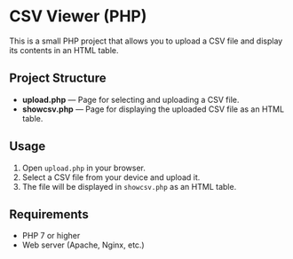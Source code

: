 <h1>CSV Viewer (PHP)</h1>

<p>This is a small PHP project that allows you to upload a CSV file and display its contents in an HTML table.</p>

<h2>Project Structure</h2>
<ul>
    <li><strong>upload.php</strong> — Page for selecting and uploading a CSV file.</li>
    <li><strong>showcsv.php</strong> — Page for displaying the uploaded CSV file as an HTML table.</li>
</ul>

<h2>Usage</h2>
<ol>
    <li>Open <code>upload.php</code> in your browser.</li>
    <li>Select a CSV file from your device and upload it.</li>
    <li>The file will be displayed in <code>showcsv.php</code> as an HTML table.</li>
</ol>

<h2>Requirements</h2>
<ul>
    <li>PHP 7 or higher</li>
    <li>Web server (Apache, Nginx, etc.)</li>
</ul>
